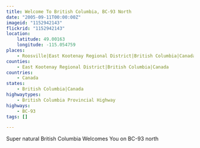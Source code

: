 ```yaml
---
title: Welcome To British Columbia, BC-93 North
date: "2005-09-11T00:00:00Z"
imageid: "1152942143"
flickrid: "1152942143"
location:
    latitude: 49.00163
    longitude: -115.054759
places:
    - Roosville|East Kootenay Regional District|British Columbia|Canada
counties:
    - East Kootenay Regional District|British Columbia|Canada
countries:
    - Canada
states:
    - British Columbia|Canada
highwaytypes:
    - British Columbia Provincial Highway
highways:
    - BC-93
tags: []

---
```

Super natural British Columbia Welcomes You on BC-93 north